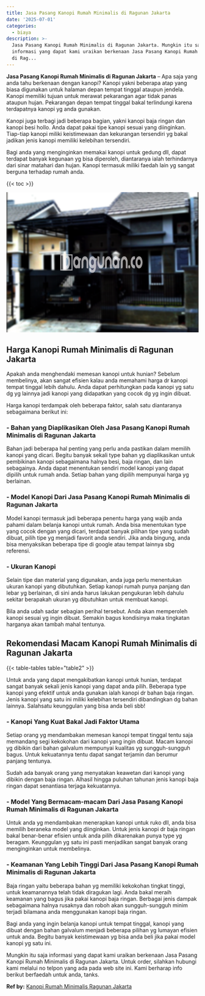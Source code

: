 ```yaml
---
title: Jasa Pasang Kanopi Rumah Minimalis di Ragunan Jakarta
date: '2025-07-01'
categories:
  - biaya
description: >-
  Jasa Pasang Kanopi Rumah Minimalis di Ragunan Jakarta. Mungkin itu saja
  informasi yang dapat kami uraikan berkenaan Jasa Pasang Kanopi Rumah Minimalis
  di Rag...
---
```


**Jasa Pasang Kanopi Rumah Minimalis di Ragunan Jakarta** – Apa saja yang anda tahu berkenaan dengan kanopi? Kanopi yakni beberapa atap yang biasa digunakan untuk halaman depan tempat tinggal ataupun jendela. Kanopi memiliki tujuan untuk merawat pekarangan agar tidak panas ataupun hujan. Pekarangan depan tempat tinggal bakal terlindungi karena terdapatnya kanopi yg anda gunakan.

Kanopi juga terbagi jadi beberapa bagian, yakni kanopi baja ringan dan kanopi besi hollo. Anda dapat pakai tipe kanopi sesuai yang diinginkan. Tiap-tiap kanopi miliki keistimewaan dan kekurangan tersendiri yg bakal jadikan jenis kanopi memiliki kelebihan tersendiri.

Bagi anda yang menginginkan memakai kanopi untuk gedung dll, dapat terdapat banyak kegunaan yg bisa diperoleh, diantaranya ialah terhindarnya dari sinar matahari dan hujan. Kanopi termasuk miliki faedah lain yg sangat berguna terhadap rumah anda.

{{< toc >}}

![Jasa Pasang Kanopi Rumah Minimalis di Ragunan Jakarta](/images/harga-kanopi-minimalis-50.png)

## Harga Kanopi Rumah Minimalis di Ragunan Jakarta

Apakah anda menghendaki memesan kanopi untuk hunian? Sebelum membelinya, akan sangat efisien kalau anda memahami harga dr kanopi tempat tinggal lebih dahulu. Anda dapat perhitungkan pada kanopi yg satu dg yg lainnya jadi kanopi yang didapatkan yang cocok dg yg ingin dibuat.

Harga kanopi terdampak oleh beberapa faktor, salah satu diantaranya sebagaimana berikut ini:

### \- Bahan yang Diaplikasikan Oleh Jasa Pasang Kanopi Rumah Minimalis di Ragunan Jakarta

Bahan jadi beberapa hal penting yang perlu anda pastikan dalam memilih kanopi yang dicari. Begitu banyak sekali type bahan yg diaplikasikan untuk pembikinan kanopi sebagaimana halnya besi, baja ringan, dan lain sebagainya. Anda dapat menentukan sendiri model kanopi yang dapat dipilih untuk rumah anda. Setiap bahan yang dipilih mempunyai harga yg berlainan.

### \- Model Kanopi Dari Jasa Pasang Kanopi Rumah Minimalis di Ragunan Jakarta

Model kanopi termasuk jadi beberapa penentu harga yang wajib anda pahami dalam belanja kanopi untuk rumah. Anda bisa menentukan type yang cocok dengan yang dicari, terdapat banyak pilihan tipe yang sudah dibuat, pilih tipe yg menjadi favorit anda sendiri. Jika anda bingung, anda bisa menyaksikan beberapa tipe di google atau tempat lainnya sbg referensi.

### \- Ukuran Kanopi

Selain tipe dan material yang digunakan, anda juga perlu menentukan ukuran kanopi yang dibutuhkan. Setiap kanopi rumah punya panjang dan lebar yg berlainan, di sini anda harus lakukan pengukuran lebih dahulu sekitar berapakah ukuran yg dibutuhkan untuk membuat kanopi.

Bila anda udah sadar sebagian perihal tersebut. Anda akan memperoleh kanopi sesuai yg ingin dibuat. Semakin bagus kondisinya maka tingkatan harganya akan tambah mahal tentunya.

## Rekomendasi Macam Kanopi Rumah Minimalis di Ragunan Jakarta

{{< table-tables table="table2" >}}

Untuk anda yang dapat mengakibatkan kanopi untuk hunian, terdapat sangat banyak sekali jenis kanopi yang dapat anda pilih. Beberapa type kanopi yang efektif untuk anda gunakan ialah kanopi dr bahan baja ringan. Jenis kanopi yang satu ini miliki kelebihan tersendiri dibandingkan dg bahan lainnya. Salahsatu keunggulan yang bisa anda beli sbb!

### \- Kanopi Yang Kuat Bakal Jadi Faktor Utama

Setiap orang yg mendambakan memesan kanopi tempat tinggal tentu saja memandang segi kekokohan dari kanopi yang ingin dibuat. Macam kanopi yg dibikin dari bahan galvalum mempunyai kualitas yg sungguh-sungguh bagus. Untuk kekuatannya tentu dapat sangat terjamin dan berumur panjang tentunya.

Sudah ada banyak orang yang menyatakan keawetan dari kanopi yang dibikin dengan baja ringan. Alhasil hingga puluhan tahunan jenis kanopi baja ringan dapat senantiasa terjaga kekuatannya.

### \- Model Yang Bermacam-macam Dari Jasa Pasang Kanopi Rumah Minimalis di Ragunan Jakarta

Untuk anda yg mendambakan menerapkan kanopi untuk ruko dll, anda bisa memilih beraneka model yang diinginkan. Untuk jenis kanopi dr baja ringan bakal benar-benar efisien untuk anda pilih dikarenakan punya type yg beragam. Keunggulan yg satu ini pasti menjadikan sangat banyak orang menginginkan untuk membelinya.

### \- Keamanan Yang Lebih Tinggi Dari Jasa Pasang Kanopi Rumah Minimalis di Ragunan Jakarta

Baja ringan yaitu beberapa bahan yg memiliki kekokohan tingkat tinggi, untuk keamanannya telah tidak diragukan lagi. Anda bakal meraih keamanan yang bagus jika pakai kanopi baja ringan. Berbagai jenis dampak sebagaimana halnya rusaknya dan roboh akan sungguh-sungguh minim terjadi bilamana anda menggunakan kanopi baja ringan.

Bagi anda yang ingin belanja kanopi untuk tempat tinggal, kanopi yang dibuat dengan bahan galvalum menjadi beberapa pilihan yg lumayan efisien untuk anda. Begitu banyak keistimewaan yg bisa anda beli jika pakai model kanopi yg satu ini.

Mungkin itu saja informasi yang dapat kami uraikan berkenaan Jasa Pasang Kanopi Rumah Minimalis di Ragunan Jakarta. Untuk order, silahkan hubungi kami melalui no telpon yang ada pada web site ini. Kami berharap info berikut berfaedah untuk anda, tanks.

**Ref by:**  [Kanopi Rumah Minimalis Ragunan Jakarta](https://id.wikipedia.org/wiki/Kanopi)
